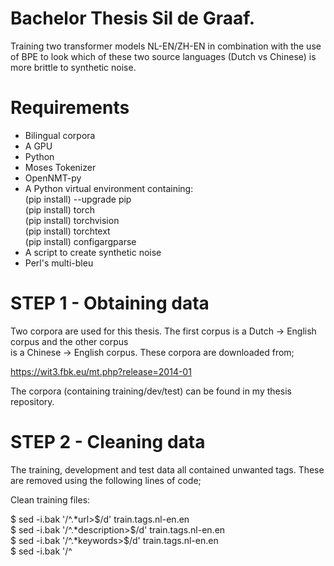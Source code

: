 # Bachelor Thesis Sil de Graaf.
Training two transformer models NL-EN/ZH-EN in combination with the use of BPE to look which of these two source languages
(Dutch vs Chinese) is more brittle to synthetic noise.


# Requirements
- Bilingual corpora
- A GPU
- Python
- Moses Tokenizer
- OpenNMT-py
- A Python virtual environment containing: \
 (pip install) --upgrade pip \
 (pip install) torch \
 (pip install) torchvision \
 (pip install) torchtext \
 (pip install) configargparse
- A script to create synthetic noise
- Perl's multi-bleu


# STEP 1 - Obtaining data

Two corpora are used for this thesis. The first corpus is a Dutch -> English corpus and the other corpus \
is a Chinese -> English corpus. 
These corpora are downloaded from;

https://wit3.fbk.eu/mt.php?release=2014-01

The corpora (containing training/dev/test) can be found in my thesis repository.

# STEP 2 - Cleaning data

The training, development and test data all contained unwanted tags. These are removed using the following lines of code;

Clean training files:

$ sed -i.bak '/^<url>.*url>$/d' train.tags.nl-en.en \
$ sed -i.bak '/^<description>.*description>$/d' train.tags.nl-en.en \
$ sed -i.bak '/^<keywords>.*keywords>$/d' train.tags.nl-en.en \
$ sed -i.bak '/^<title>.*title>$/d' train.tags.nl-en.en \
$ sed -i.bak '/^<talkid>.*talkid>$/d' train.tags.nl-en.en 

$ sed -i.bak '/^<url>.*url>$/d' train.tags.nl-en.nl \
$ sed -i.bak '/^<description>.*description>$/d' train.tags.nl-en.nl \
$ sed -i.bak '/^<keywords>.*keywords>$/d' train.tags.nl-en.nl \
$ sed -i.bak '/^<title>.*title>$/d' train.tags.nl-en.nl \
$ sed -i.bak '/^<talkid>.*talkid>$/d' train.tags.nl-en.nl 

Clean development files:

$ sed -i.bak '/^<talkid>.*talkid>$/d' dev.en.xml \
$ sed -i.bak '/^<keywords>.*keywords>$/d' dev.en.xml \
$ sed -i.bak '/^<url>.*url>$/d' dev.en.xml \
$ sed -i.bak '/^<description>.*description>$/d' dev.en.xml \
$ sed -i.bak '/^<title>.*title>$/d' dev.en.xml 

$ sed -i.bak '/^<talkid>.*talkid>$/d' dev.nl.xml \
$ sed -i.bak '/^<keywords>.*keywords>$/d' dev.nl.xml \
$ sed -i.bak '/^<url>.*url>$/d' dev.nl.xml \
$ sed -i.bak '/^<description>.*description>$/d' dev.nl.xml \
$ sed -i.bak '/^<title>.*title>$/d' dev.nl.xml 

Clean test files:

$ sed -i.bak '/^<talkid>.*talkid>$/d' test.en.xml \
$ sed -i.bak '/^<keywords>.*keywords>$/d' test.en.xml \
$ sed -i.bak '/^<url>.*url>$/d' test.en.xml \
$ sed -i.bak '/^<description>.*description>$/d' test.en.xml \
$ sed -i.bak '/^<title>.*title>$/d' test.en.xml 

$ sed -i.bak '/^<talkid>.*talkid>$/d' test.nl.xml \
$ sed -i.bak '/^<keywords>.*keywords>$/d' test.nl.xml \
$ sed -i.bak '/^<url>.*url>$/d' test.nl.xml \
$ sed -i.bak '/^<description>.*description>$/d' test.nl.xml \
$ sed -i.bak '/^<title>.*title>$/d' test.nl.xml 



# STEP 3 - Converting XML files (dev/test) to text

The development and test files were in XML format and had to be converted to text files in order to work with them.

$ python3
>>> file = open("test.nl.txt", "wb") \
>>> from lxml import etree \
>>> tree = etree.parse('test.nl.xml') \
>>> notags = etree.tostring(tree, encoding='utf8', method='text') \
>>> file.write(notags)

$ python3
>>> file = open("test.en.txt", "wb") \
>>> from lxml import etree \
>>> tree = etree.parse('test.en.xml') \
>>> notags = etree.tostring(tree, encoding='utf8', method='text') \
>>> file.write(notags) 

$ python3
>>> file = open("dev.nl.txt", "wb") \
>>> from lxml import etree \
>>> tree = etree.parse('dev.nl.xml') \
>>> notags = etree.tostring(tree, encoding='utf8', method='text') \
>>> file.write(notags) 

$ python3
>>> file = open("dev.en.txt", "wb") \
>>> from lxml import etree \
>>> tree = etree.parse('dev.en.xml') \
>>> notags = etree.tostring(tree, encoding='utf8', method='text') \
>>> file.write(notags) 

# STEP 4 - Tokenization

wget https://raw.githubusercontent.com/moses-smt/mosesdecoder/master/scripts/tokenizer/tokenizer.perl

$ perl tokenizer.perl -l en -q < train.en.txt > train.en.tok \
$ perl tokenizer.perl -l en -q < train.nl.txt > train.nl.tok \
$ perl tokenizer.perl -l en -q < test.nl.txt > test.nl.tok \
$ perl tokenizer.perl -l en -q < test.en.txt > test.en.tok \
$ perl tokenizer.perl -l en -q < dev.en.txt > dev.en.tok \
$ perl tokenizer.perl -l en -q < dev.nl.txt > dev.nl.tok 

# STEP 5 - Get access to a GPU

The High Performance Computing (HPC) cluster from the RUG is used for this thesis (Peregrine). Containing 36 Tesla v100 gpu's.

# STEP 6 - Cloning OpenNMT

In order to perform steps 8,9,10 and 11, Github had to be cloned to Peregrine.

git clone https://github.com/OpenNMT/OpenNMT

# STEP 7 - Creating a Python virtual environment

Because of restrictions on Peregrine, a Python virtual environment had to be created in order to install the correct modules.

* Create the virtual environment: \
python3 -m venv thesis-env 
* Activate the virtual environment: \
source thesis-env/bin/activate

In the virtual environment install the following modules.

 pip install --upgrade pip \
 pip install torch \
 pip install torchvision \
 pip install torchtext \
 pip install configargparse


# STEP 8 - Applying BPE

(thesis-env) [s2615703@pg-gpu ~]$ OpenNMT-py/tools/learn_bpe.py -s 40000 < OpenNMT-py/nl-en/train.nl.tok > bpe-codes.src \
(thesis-env) [s2615703@pg-gpu ~]$ OpenNMT-py/tools/apply_bpe.py -c bpe-codes.src < OpenNMT-py/nl-en/train.nl.tok > train.src \
(thesis-env) [s2615703@pg-gpu ~]$ OpenNMT-py/tools/apply_bpe.py -c bpe-codes.src < OpenNMT-py/nl-en/dev.nl.tok > valid.src \
(thesis-env) [s2615703@pg-gpu ~]$ OpenNMT-py/tools/apply_bpe.py -c bpe-codes.src < OpenNMT-py/nl-en/test.nl.tok > test.src \
(thesis-env) [s2615703@pg-gpu ~]$ OpenNMT-py/tools/learn_bpe.py -s 40000 < OpenNMT-py/nl-en/train.en.tok > bpe-codes.tgt \
(thesis-env) [s2615703@pg-gpu ~]$ OpenNMT-py/tools/apply_bpe.py -c bpe-codes.tgt < OpenNMT-py/nl-en/test.en.tok > test.tgt \
(thesis-env) [s2615703@pg-gpu ~]$ OpenNMT-py/tools/apply_bpe.py -c bpe-codes.tgt < OpenNMT-py/nl-en/dev.en.tok > valid.tgt \
(thesis-env) [s2615703@pg-gpu ~]$ OpenNMT-py/tools/apply_bpe.py -c bpe-codes.tgt < OpenNMT-py/nl-en/train.en.tok > train.tgt


# STEP 9 - Preprocess the data

python OpenNMT-py/preprocess.py -train_src train.src -train_tgt train.tgt -valid_src valid.src -valid_tgt valid.tgt -save_dat
a preprocessed -src_seq_length 100 -tgt_seq_length 100 -seed 100 -log_file log.preprocess

# STEP 10 - Creating a Batch File

\#!/bin/bash \
\#SBATCH --job-name="nl-en" \
\#SBATCH --time=08:30:00 \
\#SBATCH --ntasks=1 \
\#SBATCH --mem=10GB \
\#SBATCH --partition=gpu \
\#SBATCH --gres=gpu:v100:1 \
\#SBATCH --mail-type=ALL \
\#SBATCH --mail-user=S.M.de.Graaf.3@student.rug.nl 

source thesis-env/bin/activate \
module load Python \
\# pip install --upgrade pip \
\# pip install torch \
\# pip install torchvision \
\# pip install torchtext \
\# pip install configargparse \
\# pip install OpenNMT-py \

# STEP 11 - Training

sbatch script.sh

# STEP 12 - Create a Batch File

#!/bin/bash\
\#SBATCH --job-name="translate-nl-en"\
\#SBATCH --time=00:10:00\
\#SBATCH --ntasks=1\
\#SBATCH --mem=10GB\
\#SBATCH --partition=gpu\
\#SBATCH --gres=gpu:v100:1\
\#SBATCH --mail-type=ALL\
\#SBATCH --mail-user=S.M.de.Graaf.3@student.rug.nl

source thesis-env/bin/activate\
module load Python\
\# pip install --upgrade pip\
\# pip install torch\
\# pip install torchvision\
\# pip install torchtext\
\# pip install configargparse\
\# pip install OpenNMT-py


export CUDA_VISIBLE_DEVICES=0

python OpenNMT-py/translate.py -gpu 0 -model nl-en_model_step_60000.pt \
-src test.src -tgt test.tgt -replace_unk -output nl-en3.pred.atok


# STEP 13 - Translate

sbatch script2.sh

# STEP 13 - Obtaining BLEU-scores for clean texts

wget https://raw.githubusercontent.com/moses-smt/mosesdecoder/master/scripts/generic/multi-bleu.perl

perl multi-bleu.perl test.tgt < nl-en3.pred.atok

# STEP 14 - Creating synthetic noise



# STEP 15 - Obtaining BLEU-scores for noisy texts



# STEP 16 - Compare BLEU scores of STEP 13 and 15



# STEP 17 - repeat STEP 2-4 & STEP 8-16 for Chinese -> English



# STEP 18 - Compare Dutch -> English & Chinese -> English











